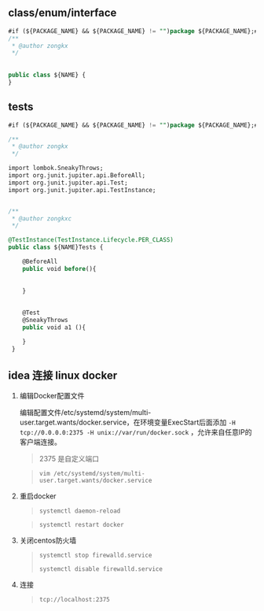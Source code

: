 ## class/enum/interface

```sql
#if (${PACKAGE_NAME} && ${PACKAGE_NAME} != "")package ${PACKAGE_NAME};#end
/**
 * @author zongkx
 */
 
 
public class ${NAME} {
}

```

## tests

```sql
#if (${PACKAGE_NAME} && ${PACKAGE_NAME} != "")package ${PACKAGE_NAME};#end

/**
 * @author zongkx
 */

import lombok.SneakyThrows;
import org.junit.jupiter.api.BeforeAll;
import org.junit.jupiter.api.Test;
import org.junit.jupiter.api.TestInstance;


/**
 * @author zongkxc
 */

@TestInstance(TestInstance.Lifecycle.PER_CLASS)
public class ${NAME}Tests {

    @BeforeAll
    public void before(){
        
        
    }
    
    
    @Test
    @SneakyThrows
    public void a1 (){

    }
 }
```

## idea 连接 linux docker

1. 编辑Docker配置文件

   >
   编辑配置文件/etc/systemd/system/multi-user.target.wants/docker.service，在环境变量ExecStart后面添加 `-H tcp://0.0.0.0:2375 -H unix://var/run/docker.sock`
   ，允许来自任意IP的客户端连接。

   > 2375 是自定义端口

   > `vim /etc/systemd/system/multi-user.target.wants/docker.service`

2. 重启docker

   > `systemctl daemon-reload`
    
   > `systemctl restart docker`

3. 关闭centos防火墙

   > `systemctl stop firewalld.service `
   >
   > `systemctl disable firewalld.service `

4. 连接

   > `tcp://localhost:2375`

